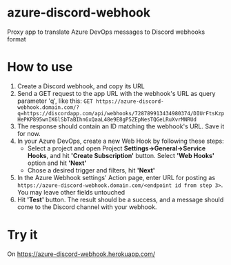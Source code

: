 ﻿# azure-discord-webhook
Proxy app to translate Azure DevOps messages to Discord webhooks format

# How to use
1. Create a Discord webhook, and copy its URL
2. Send a GET request to the app URL with the webhook's URL as query parameter 'q', like this:
`GET https://azure-discord-webhook.domain.com/?q=https://discordapp.com/api/webhooks/728789913434980374/DIUrFtsKzpHePKP895wnIK6lSbTaBIhn6xQaaL48e9E8gP5ZEpNesTQGeLRuXvrMNRUd`
3. The response should contain an ID matching the webhook's URL. Save it for now.
4. In your Azure DevOps, create a new Web Hook by following these steps:
    - Select a project and open Project **Settings->General->Service Hooks**, and hit **'Create Subscription'** button. Select **'Web Hooks'** option and hit **'Next'**
    - Chose a desired trigger and filters, hit **'Next'**
5. In the Azure Webhook settings' Action page, enter URL for posting as `https://azure-discord-webhook.domain.com/<endpoint id from step 3>`. You may leave other fields untouched
6. Hit **'Test'** button. The result should be a success, and a message should come to the Discord channel with your webhook.

# Try it
On https://azure-discord-webhook.herokuapp.com/
